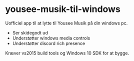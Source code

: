 # yousee-musik-til-windows
Uofficiel app til at lytte til Yousee Musik på din windows pc.

- Ser skidegodt ud
- Understøtter windows media controls
- Understøtter discord rich presence

Kræver vs2015 build tools og Windows 10 SDK for at bygge.
